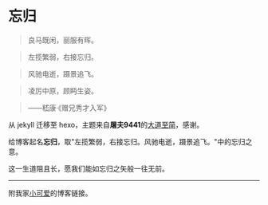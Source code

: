 # 忘归

> 良马既闲，丽服有晖。

> 左揽繁弱，右接忘归。

> 风驰电逝，蹑景追飞。

> 凌厉中原，顾眄生姿。

> ——嵇康·《赠兄秀才入军》

从 jekyll 迁移至 hexo，主题来自**屠夫9441**的[大道至简][1]，感谢。

给博客起名**忘归**，取"左揽繁弱，右接忘归。风驰电逝，蹑景追飞。"中的忘归之意。

这一生道阻且长，愿我们能如忘归之矢般一往无前。

----

附我家[小可爱][2]的博客链接。


[1]: https://www.haomwei.com/technology/maupassant-hexo.html
[2]: http://liuluu.github.io
